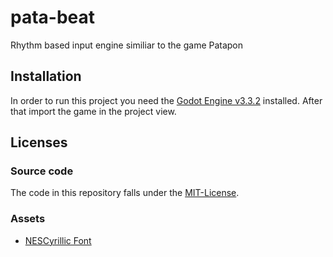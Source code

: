 # pata-beat
Rhythm based input engine similiar to the game Patapon

## Installation
In order to run this project you need the [Godot Engine v3.3.2](https://godotengine.org/download/windows) installed.
After that import the game in the project view. 

## Licenses
### Source code
The code in this repository falls under the [MIT-License](https://github.com/distrustME/pata-beat/blob/master/LICENSE).

### Assets
* [NESCyrillic Font](http://www.pentacom.jp/pentacom/bitfontmaker2/gallery/?id=234)
